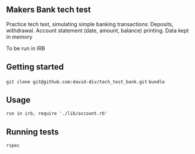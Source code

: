 ## Makers Bank tech test

Practice tech test, simulating simple banking transactions:
  Deposits, withdrawal.
  Account statement (date, amount, balance) printing.
  Data kept in memory

To be run in IRB

## Getting started

`git clone git@github.com:david-div/tech_test_bank.git`
`bundle`

## Usage

`run in irb, require './lib/account.rb'`


## Running tests

`rspec`
